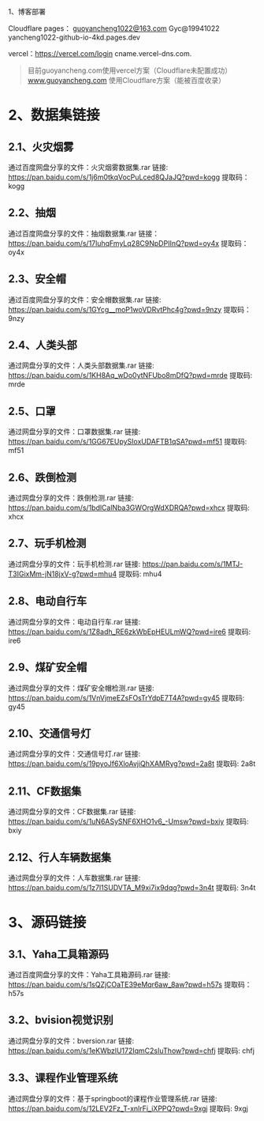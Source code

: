 

1、博客部署
 
Cloudflare pages： guoyancheng1022@163.com   Gyc@19941022  yancheng1022-github-io-4kd.pages.dev

vercel：https://vercel.com/login   cname.vercel-dns.com.

>目前guoyancheng.com使用vercel方案（Cloudflare未配置成功）
> www.guoyancheng.com 使用Cloudflare方案（能被百度收录）


# 2、数据集链接

## 2.1、火灾烟雾
通过百度网盘分享的文件：火灾烟雾数据集.rar
链接: https://pan.baidu.com/s/1j6m0tkqVocPuLced8QJaJQ?pwd=kogg 
提取码：kogg

## 2.2、抽烟
通过百度网盘分享的文件：抽烟数据集.rar
链接：https://pan.baidu.com/s/17luhqFmyLq28C9NpDPIInQ?pwd=oy4x 
提取码：oy4x

## 2.3、安全帽
通过百度网盘分享的文件：安全帽数据集.rar
链接: https://pan.baidu.com/s/1GYcg__moP1woVDRvtPhc4g?pwd=9nzy 
提取码：9nzy

## 2.4、人类头部
通过网盘分享的文件：人类头部数据集.rar
链接: https://pan.baidu.com/s/1KH8Aq_wDo0ytNFUbo8mDfQ?pwd=mrde 
提取码: mrde

## 2.5、口罩
通过网盘分享的文件：口罩数据集.rar
链接: https://pan.baidu.com/s/1GG67EUpySIoxUDAFTB1qSA?pwd=mf51 
提取码: mf51

## 2.6、跌倒检测
通过网盘分享的文件：跌倒检测.rar
链接: https://pan.baidu.com/s/1bdlCalNba3GWOrgWdXDRQA?pwd=xhcx 
提取码: xhcx

## 2.7、玩手机检测
通过网盘分享的文件：玩手机检测.rar
链接: https://pan.baidu.com/s/1MTJ-T3IGixMm-jN18jxV-g?pwd=mhu4 
提取码: mhu4

## 2.8、电动自行车
通过网盘分享的文件：电动自行车.rar
链接: https://pan.baidu.com/s/1Z8adh_RE6zkWbEpHEULmWQ?pwd=ire6 
提取码: ire6 

## 2.9、煤矿安全帽
通过网盘分享的文件：煤矿安全帽检测.rar
链接: https://pan.baidu.com/s/1VnVjmeEZsFOsTrYdpE7T4A?pwd=gy45 
提取码: gy45 

## 2.10、交通信号灯
通过网盘分享的文件：交通信号灯.rar
链接: https://pan.baidu.com/s/19pyoJf6XloAvjiQhXAMRyg?pwd=2a8t 
提取码: 2a8t 

## 2.11、CF数据集
通过网盘分享的文件：CF数据集.rar
链接: https://pan.baidu.com/s/1uN6ASySNF6XHO1v6_-Umsw?pwd=bxiy 
提取码: bxiy 

## 2.12、行人车辆数据集
通过网盘分享的文件：人车数据集.rar
链接: https://pan.baidu.com/s/1z7l1SUDVTA_M9xi7ix9dqg?pwd=3n4t 
提取码: 3n4t
# 3、源码链接
## 3.1、Yaha工具箱源码
通过百度网盘分享的文件：Yaha工具箱源码.rar
链接: https://pan.baidu.com/s/1sQZjCOaTE39eMqr6aw_8aw?pwd=h57s 
提取码：h57s

## 3.2、bvision视觉识别

通过网盘分享的文件：bversion.rar
链接: https://pan.baidu.com/s/1eKWbzlU172IqmC2sIuThow?pwd=chfj 
提取码: chfj

## 3.3、课程作业管理系统

通过网盘分享的文件：基于springboot的课程作业管理系统.rar
链接: https://pan.baidu.com/s/12LEV2Fz_T-xnlrFi_iXPPQ?pwd=9xgj 
提取码: 9xgj 
